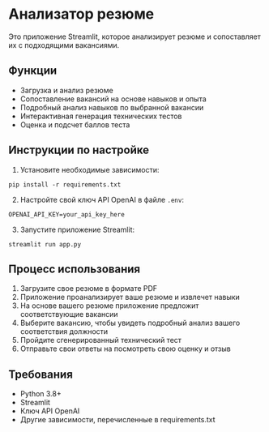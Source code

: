 # Анализатор резюме

Это приложение Streamlit, которое анализирует резюме и сопоставляет их с подходящими вакансиями.

## Функции

- Загрузка и анализ резюме
- Сопоставление вакансий на основе навыков и опыта
- Подробный анализ навыков по выбранной вакансии
- Интерактивная генерация технических тестов
- Оценка и подсчет баллов теста

## Инструкции по настройке

1. Установите необходимые зависимости:
```
pip install -r requirements.txt
```

2. Настройте свой ключ API OpenAI в файле `.env`:
```
OPENAI_API_KEY=your_api_key_here
```

3. Запустите приложение Streamlit:
```
streamlit run app.py
```

## Процесс использования

1. Загрузите свое резюме в формате PDF
2. Приложение проанализирует ваше резюме и извлечет навыки
3. На основе вашего резюме приложение предложит соответствующие вакансии
4. Выберите вакансию, чтобы увидеть подробный анализ вашего соответствия должности
5. Пройдите сгенерированный технический тест
6. Отправьте свои ответы на посмотреть свою оценку и отзыв

## Требования

- Python 3.8+
- Streamlit
- Ключ API OpenAI
- Другие зависимости, перечисленные в requirements.txt